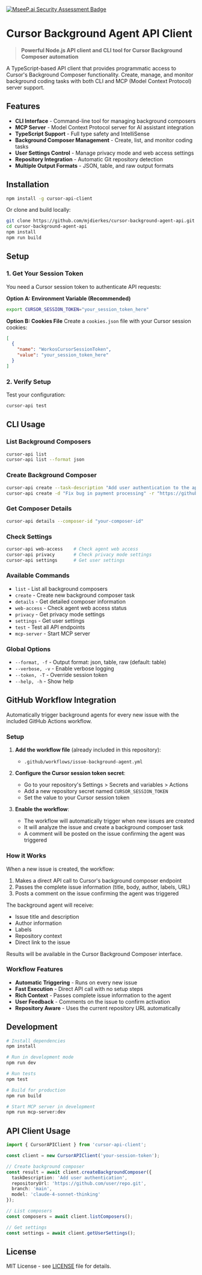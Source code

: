 [![MseeP.ai Security Assessment Badge](https://mseep.net/pr/mjdierkes-cursor-background-agent-api-badge.png)](https://mseep.ai/app/mjdierkes-cursor-background-agent-api)

# Cursor Background Agent API Client

> **Powerful Node.js API client and CLI tool for Cursor Background Composer automation**

A TypeScript-based API client that provides programmatic access to Cursor's Background Composer functionality. Create, manage, and monitor background coding tasks with both CLI and MCP (Model Context Protocol) server support.

## Features

- **CLI Interface** - Command-line tool for managing background composers
- **MCP Server** - Model Context Protocol server for AI assistant integration  
- **TypeScript Support** - Full type safety and IntelliSense
- **Background Composer Management** - Create, list, and monitor coding tasks
- **User Settings Control** - Manage privacy mode and web access settings
- **Repository Integration** - Automatic Git repository detection
- **Multiple Output Formats** - JSON, table, and raw output formats

## Installation

```bash
npm install -g cursor-api-client
```

Or clone and build locally:

```bash
git clone https://github.com/mjdierkes/cursor-background-agent-api.git
cd cursor-background-agent-api
npm install
npm run build
```

## Setup

### 1. Get Your Session Token

You need a Cursor session token to authenticate API requests:

**Option A: Environment Variable (Recommended)**
```bash
export CURSOR_SESSION_TOKEN="your_session_token_here"
```

**Option B: Cookies File**
Create a `cookies.json` file with your Cursor session cookies:
```json
[
  {
    "name": "WorkosCursorSessionToken", 
    "value": "your_session_token_here"
  }
]
```

### 2. Verify Setup

Test your configuration:
```bash
cursor-api test
```

## CLI Usage

### List Background Composers
```bash
cursor-api list
cursor-api list --format json
```

### Create Background Composer
```bash
cursor-api create --task-description "Add user authentication to the app"
cursor-api create -d "Fix bug in payment processing" -r "https://github.com/user/repo.git"
```

### Get Composer Details
```bash
cursor-api details --composer-id "your-composer-id"
```

### Check Settings
```bash
cursor-api web-access    # Check agent web access
cursor-api privacy       # Check privacy mode settings  
cursor-api settings      # Get user settings
```

### Available Commands
- `list` - List all background composers
- `create` - Create new background composer task
- `details` - Get detailed composer information
- `web-access` - Check agent web access status
- `privacy` - Get privacy mode settings
- `settings` - Get user settings
- `test` - Test all API endpoints
- `mcp-server` - Start MCP server

### Global Options
- `--format, -f` - Output format: json, table, raw (default: table)
- `--verbose, -v` - Enable verbose logging
- `--token, -T` - Override session token
- `--help, -h` - Show help


## GitHub Workflow Integration

Automatically trigger background agents for every new issue with the included GitHub Actions workflow.

### Setup

1. **Add the workflow file** (already included in this repository):
   - `.github/workflows/issue-background-agent.yml`

2. **Configure the Cursor session token secret**:
   - Go to your repository's Settings > Secrets and variables > Actions
   - Add a new repository secret named `CURSOR_SESSION_TOKEN`
   - Set the value to your Cursor session token

3. **Enable the workflow**:
   - The workflow will automatically trigger when new issues are created
   - It will analyze the issue and create a background composer task
   - A comment will be posted on the issue confirming the agent was triggered

### How it Works

When a new issue is created, the workflow:
1. Makes a direct API call to Cursor's background composer endpoint
2. Passes the complete issue information (title, body, author, labels, URL)
3. Posts a comment on the issue confirming the agent was triggered

The background agent will receive:
- Issue title and description
- Author information
- Labels
- Repository context
- Direct link to the issue

Results will be available in the Cursor Background Composer interface.

### Workflow Features

- **Automatic Triggering** - Runs on every new issue
- **Fast Execution** - Direct API call with no setup steps
- **Rich Context** - Passes complete issue information to the agent
- **User Feedback** - Comments on the issue to confirm activation
- **Repository Aware** - Uses the current repository URL automatically

## Development

```bash
# Install dependencies
npm install

# Run in development mode
npm run dev

# Run tests
npm test

# Build for production
npm run build

# Start MCP server in development
npm run mcp-server:dev
```

## API Client Usage

```typescript
import { CursorAPIClient } from 'cursor-api-client';

const client = new CursorAPIClient('your-session-token');

// Create background composer
const result = await client.createBackgroundComposer({
  taskDescription: 'Add user authentication',
  repositoryUrl: 'https://github.com/user/repo.git',
  branch: 'main',
  model: 'claude-4-sonnet-thinking'
});

// List composers
const composers = await client.listComposers();

// Get settings
const settings = await client.getUserSettings();
```

## License

MIT License - see [LICENSE](LICENSE) file for details.